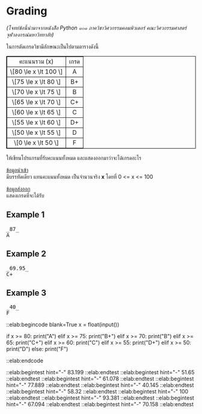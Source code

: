 # Grading

*(โจทย์ข้อนี้นำมาจากหนังสืิอ Python ๑๐๑ ภาควิชาวิศวกรรมคอมพิวเตอร์ คณะวิศวกรรมศาสตร์ จุฬาลงกรณ์มหาวิทยาลัย)*  

ในการตัดเกรดวิชามีลักษณะเป็นไปตามตารางดังนี้

<style>
table,tr,td{
    border: 1px solid black;
    text-align: center;
}
</style>

<table>
<tr><td>คะแนนรวม (x)</td><td>เกรด</td></tr>
<tr><td>\[80 \le x \lt 100 \]</td><td>A</td></tr>
<tr><td>\[75 \le x \lt 80  \]</td><td>B+</td></tr>
<tr><td>\[70 \le x \lt 75  \]</td><td>B</td></tr>
<tr><td>\[65 \le x \lt 70  \]</td><td>C+</td></tr>
<tr><td>\[60 \le x \lt 65  \]</td><td>C</td></tr>
<tr><td>\[55 \le x \lt 60  \]</td><td>D+</td></tr>
<tr><td>\[50 \le x \lt 55  \]</td><td>D</td></tr>
<tr><td>\[0  \le x \lt 50  \]</td><td>F</td></tr>
</table>  

ให้เขียนโปรแกรมที่รับคะแนนทั้งหมด และแสดงออกมาว่าจะได้เกรดอะไร

<u>ข้อมูลนำเข้า</u>  
มีบรรทัดเดียว แทนคะแนนทั้งหมด เป็นจำนวนจริง **x** โดยที่ 0 <= x <= 100

<u>ข้อมูลส่งออก</u>  
แสดงเกรดที่จะได้รับ

## Example 1
<pre class="output">
_87_
A
</pre>

## Example 2
<pre class="output">
_69.95_
C+
</pre>

## Example 3
<pre class="output">
_40_
F
</pre>

::elab:begincode blank=True
x = float(input())

if x >= 80:
    print("A")
elif x >= 75:
    print("B+")
elif x >= 70:
    print("B")
elif x >= 65:
    print("C+")
elif x >= 60:
    print("C")
elif x >= 55:
    print("D+")
elif x >= 50:
    print("D")
else:
    print("F")

::elab:endcode

::elab:begintest hint="-"
83.199
::elab:endtest
::elab:begintest hint="-"
51.65
::elab:endtest
::elab:begintest hint="-"
61.078
::elab:endtest
::elab:begintest hint="-"
77.889
::elab:endtest
::elab:begintest hint="-"
40.145
::elab:endtest
::elab:begintest hint="-"
58.32
::elab:endtest
::elab:begintest hint="-"
100
::elab:endtest
::elab:begintest hint="-"
93.381
::elab:endtest
::elab:begintest hint="-"
67.094
::elab:endtest
::elab:begintest hint="-"
70.158
::elab:endtest